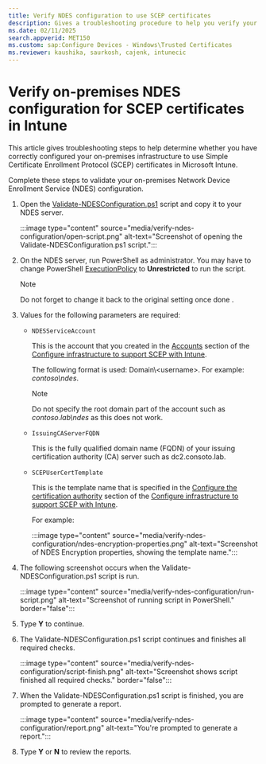 ```yaml
---
title: Verify NDES configuration to use SCEP certificates
description: Gives a troubleshooting procedure to help you verify your on-premises NDES configuration for Simple Certificate Enrollment Protocol (SCEP) certificates in Microsoft Intune.
ms.date: 02/11/2025
search.appverid: MET150
ms.custom: sap:Configure Devices - Windows\Trusted Certificates
ms.reviewer: kaushika, saurkosh, cajenk, intunecic
---
```

# Verify on-premises NDES configuration for SCEP certificates in Intune

This article gives troubleshooting steps to help determine whether you have correctly configured your on-premises infrastructure to use Simple Certificate Enrollment Protocol (SCEP) certificates in Microsoft Intune.

Complete these steps to validate your on-premises Network Device Enrollment Service (NDES) configuration.

1. Open the [Validate-NDESConfiguration.ps1](https://github.com/microsoftgraph/powershell-intune-samples/blob/master/CertificationAuthority/Validate-NDESConfiguration.ps1) script and copy it to your NDES server.

   :::image type="content" source="media/verify-ndes-configuration/open-script.png" alt-text="Screenshot of opening the Validate-NDESConfiguration.ps1 script.":::

1. On the NDES server, run PowerShell as administrator. You may have to change PowerShell [ExecutionPolicy](/powershell/module/microsoft.powershell.security/get-executionpolicy) to **Unrestricted** to run the script.

   > [!NOTE]
   > Do not forget to change it back to the original setting once done .

1. Values for the following parameters are required:

   - `NDESServiceAccount`

     This is the account that you created in the [Accounts](/mem/intune/protect/certificates-scep-configure#accounts) section of the [Configure infrastructure to support SCEP with Intune](/mem/intune/protect/certificates-scep-configure).

     The following format is used: Domain\\\<username>. For example: *contoso\ndes*.

     > [!NOTE]
     > Do not specify the root domain part of the account such as *contoso.lab\ndes* as this does not work.

   - `IssuingCAServerFQDN`

     This is the fully qualified domain name (FQDN) of your issuing certification authority (CA) server such as dc2.consoto.lab.

   - `SCEPUserCertTemplate`

     This is the template name that is specified in the [Configure the certification authority](/mem/intune/protect/certificates-scep-configure#configure-the-certification-authority) section of the [Configure infrastructure to support SCEP with Intune](/mem/intune/protect/certificates-scep-configure).

     For example:

     :::image type="content" source="media/verify-ndes-configuration/ndes-encryption-properties.png" alt-text="Screenshot of NDES Encryption properties, showing the template name.":::

1. The following screenshot occurs when the Validate-NDESConfiguration.ps1 script is run.

   :::image type="content" source="media/verify-ndes-configuration/run-script.png" alt-text="Screenshot of running script in PowerShell." border="false":::

1. Type **Y** to continue.
1. The Validate-NDESConfiguration.ps1 script continues and finishes all required checks.

   :::image type="content" source="media/verify-ndes-configuration/script-finish.png" alt-text="Screenshot shows script finished all required checks." border="false":::

1. When the Validate-NDESConfiguration.ps1 script is finished, you are prompted to generate a report.

   :::image type="content" source="media/verify-ndes-configuration/report.png" alt-text="You're prompted to generate a report.":::

1. Type **Y** or **N** to review the reports.
